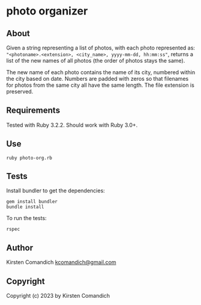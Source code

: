
photo organizer
======================

About
-----

Given a string representing a list of photos, with each photo represented as:
`"<photoname>.<extension>, <city_name>, yyyy-mm-dd, hh:mm:ss"`, returns a list of the new
names of all photos (the order of photos stays the same).

The new name of each photo contains the name of its city, numbered within the city based on date.
Numbers are padded with zeros so that filenames for photos from the same city all have the same
length. The file extension is preserved.


Requirements
------------

Tested with Ruby 3.2.2. Should work with Ruby 3.0+.


Use
---

```
ruby photo-org.rb
```


Tests
----------

Install bundler to get the dependencies:

```
gem install bundler
bundle install
```

To run the tests:

```
rspec
```


Author
------

Kirsten Comandich <kcomandich@gmail.com>



Copyright
---------

Copyright (c) 2023 by Kirsten Comandich

